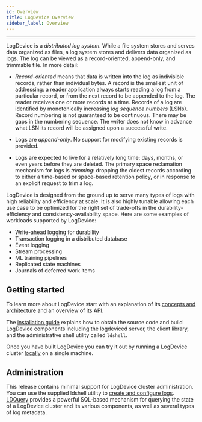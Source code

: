 ```yaml
---
id: Overview
title: LogDevice Overview
sidebar_label: Overview
---
```

***
LogDevice is a *distributed log system*. While a file system stores
and serves data organized as files, a log system stores and delivers
data organized as logs. The log can be viewed as a record-oriented,
append-only, and trimmable file. In more detail:

* _Record-oriented_ means that data is written into the log as
   indivisible records, rather than individual bytes. A record is the
   smallest unit of addressing: a reader application always starts
   reading a log from a particular record, or from the next record to
   be appended to the log. The reader receives one or more
   records at a time. Records of a log are identified by monotonically
   increasing _log sequence numbers_ (LSNs). Record numbering is not
   guaranteed to be continuous. There may be gaps in the numbering
   sequence. The writer does not know in advance what LSN its record
   will be assigned upon a successful write.

* Logs are _append-only_. No support for modifying existing records is
  provided.

* Logs are expected to live for a relatively long time: days, months,
  or even years before they are deleted. The primary space
  reclamation mechanism for logs is _trimming_: dropping the oldest
  records according to either a time-based or space-based retention
  policy, or in response to an explicit request to trim a log.

LogDevice is designed from the ground up to serve many types of logs
with high reliability and efficiency at scale. It is also highly
tunable allowing each use case to be optimized for the right set of
trade-offs in the durability-efficiency and consistency-availability
space. Here are some examples of workloads supported by LogDevice:

* Write-ahead logging for durability
* Transaction logging in a distributed database
* Event logging
* Stream processing
* ML training pipelines
* Replicated state machines
* Journals of deferred work items

## Getting started

To learn more about LogDevice start with an explanation of its
[concepts and architecture](Concepts.html) and an overview of its
[API](API_Intro.html).

The [installation guide](Installation.html) explains how to obtain the
source code and build LogDevice components including the logdeviced
server, the client library, and the administrative shell utility called
`ldshell`.

Once you have built LogDevice you can try it out by running a
LogDevice cluster [locally](LocalCluster.html) on a single machine. 

## Administration

This release contains minimal support for LogDevice cluster
administration. You can use the supplied ldshell utility to [create
and configure logs](Logs.html). [LDQuery](LDQuery.html) provides a
powerful SQL-based mechanism for querying the state of a LogDevice
cluster and its various components, as well as several types of log
metadata.
